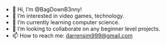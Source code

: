 - 👋 Hi, I’m @BagDownB3nny!
- 👀 I’m interested in video games, technology.
- 🌱 I’m currently learning computer science.
- 💞️ I’m looking to collaborate on any beginner level projects.
- 📫 How to reach me: darrensim999@gmail.com

<!---
BagDownB3nny/BagDownB3nny is a ✨ special ✨ repository because its `README.md` (this file) appears on your GitHub profile.
You can click the Preview link to take a look at your changes.
--->
